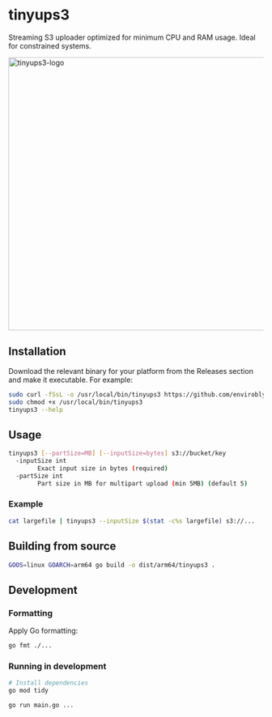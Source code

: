# tinyups3

Streaming S3 uploader optimized for minimum CPU and RAM usage. Ideal for constrained systems.

<img width="540" height="540" alt="tinyups3-logo" src="https://github.com/user-attachments/assets/8765e5ae-a1e3-47bd-9ef0-aa9f03417869" />

## Installation

Download the relevant binary for your platform from the Releases section and make it executable. For example:

```sh
sudo curl -fSsL -o /usr/local/bin/tinyups3 https://github.com/envirobly/tinyups3/releases/download/v1.0.2/tinyups3_linux_arm64
sudo chmod +x /usr/local/bin/tinyups3
tinyups3 --help
```

## Usage

```sh
tinyups3 [--partSize=MB] [--inputSize=bytes] s3://bucket/key
  -inputSize int
        Exact input size in bytes (required)
  -partSize int
        Part size in MB for multipart upload (min 5MB) (default 5)
```

### Example

```sh
cat largefile | tinyups3 --inputSize $(stat -c%s largefile) s3://... 
```

## Building from source

```sh
GOOS=linux GOARCH=arm64 go build -o dist/arm64/tinyups3 .
```

## Development

### Formatting

Apply Go formatting:

```sh
go fmt ./...
```

### Running in development

```sh
# Install dependencies
go mod tidy

go run main.go ...
```

